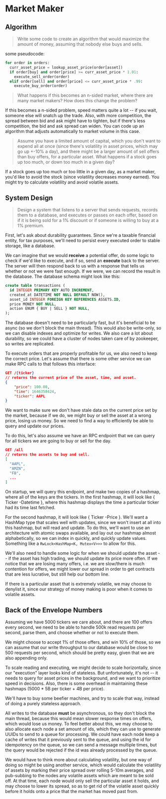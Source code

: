 # Market Maker

## Algorithm

> Write some code to create an algorithm that would maximize the amount of
> money, assuming that nobody else buys and sells.

some pseudocode:

```py
for order in orders:
  curr_asset_price = lookup_asset_price(order[asset])
  if order[buy] and order[price] >= curr_asset_price * 1.01:
    execute_sell_order(order)
  elif order[sell] and order[price] <= curr_asset_price * .99:
    execute_buy_order(order)
```

> What happens if this becomes an n-sided market, where there are many
> market makers? How does this change the problem?

If this becomes a n-sided problem, speed matters quite a lot -- if you
wait, someone else will snatch up the trade. Also, with more
competition, the spread between bid and ask might have to tighten, but
if there's less competition, the bid and ask spread can widen. You can
code up an algorithm that adjusts automatically to market volume in
this case.

> Assume you have a limited amount of capital, which you don't want to
> expend all at once (since there's volatility in asset prices, which may
> go up +-10% a day), and there might be a larger amount of sell offers
> than buy offers, for a particular asset. What happens if a stock goes up
> too much, or down too much in a given day?

If a stock goes up too much or too little in a given day, as a market
maker, you'd like to avoid the stock (since volatility decreases money
earned). You might try to calculate volatility and avoid volatile
assets.

## System Design

> Design a system that listens to a server that sends requests, records
> them to a database, and executes or passes on each offer, based on if it
> is being sold for a 1% discount or if someone is willing to buy at a 1%
> premium.

First, let's ask about durability guarantees. Since we're a taxable
financial entity, for tax purposes, we'll need to persist every
executed order to stable storage, like a database.

We can imagine that we would **receive** a potential offer, do some
logic to check if we'd like to execute, and if so, send an **execute**
back to the server. The server will then respond back to us with a
response that tells us whether or not we were fast enough. If we were,
we can record the result in the database. The database schema might
look like this:

```sql
create table transactions (
  id INTEGER PRIMARY KEY AUTO INCREMENT,
  created_at DATETIME NOT NULL DEFAULT NOW(),
  asset_id INTEGER FOREIGN KEY REFERENCES ASSETS.ID,
  price MONEY NOT NULL,
  action ENUM { BUY | SELL } NOT NULL,
);
```

The database doesn't need to be particularly fast, but it's beneficial
to be async (so we don't block the main thread). This would also be
write-only, so we can disable indexes and optimize for writes. We
also care a lot about durability, so we could have a cluster of nodes
taken care of by zookeeper, so writes are replicated.

To execute orders that are properly profitable for us, we also need to
keep the correct price. Let's assume that there is some other service
we can make RPC calls to that follows this interface:

```json
GET /{ticker}
// returns the current price of the asset, time, and asset.
{
    "price": 100.00,
    "time": 1646358424,
    "ticker": AAPL
}
```

We want to make sure we don't have stale data on the current price set
by the market, because if we do, we might buy or sell the asset at a
wrong price, losing us money. So we need to find a way to efficiently
be able to query and update our prices.

To do this, let's also assume we have an RPC endpoint that we can
query for all tickers we are going to buy or sell for the day.

```json
GET /all
// returns the assets to buy and sell.
[
  "AAPL",
  "AMZN",
  "FB",
  ...
]
```

On startup, we will query this endpoint, and make two copies of a
hashmap, where all of the keys are the tickers.
In the first hashmap, it will look like { Ticker -Datetime }, where
this hashmap displays the time a particular ticker had its time last
fetched.

For the second hashmap, it will look like { Ticker -Price }. We'll
want a HashMap type that scales well with updates, since we won't
insert at all into this hashmap, but will read and update. To do this,
we'll want to use an architecture with atomic swaps available, and lay
out our hashmap almost alphabetically, so we can index in quickly, and
quickly update values. Something like a `RwLock<HashMap<K, Mutex<V>>>` to allow for this.

We'll also need to handle some logic for when we should update the
asset -- if the asset has high trading, we should update its price
more often. If we notice that we are losing many offers, i.e. we are
slow/there is much contention for offers, we might lower our spread
in order to get contracts that are less lucrative, but still help our
bottom line.

If there is a particular asset that is extremely volatile, we may
choose to denylist it, since our strategy of money making is poor when
it comes to volatile assets.

## Back of the Envelope Numbers

Assuming we have 5000 tickers we care about, and there are 100 offers
every second, we need to be able to handle 500k read requests per second,
parse them, and choose whether or not to execute them.

We might choose to accept 1% of those offers, and win 10% of those, so
we can assume that our write throughput to our database would be close
to 500 requests per second, which should be pretty easy, given that we
are also appending only.

To scale reading and executing, we might decide to scale horizontally,
since our "execution" layer looks kind of stateless. But unfortunately,
it's not -- it needs to query for asset prices in the background, and we
want to prioritize speed in decisions. Also, there is some overhead in
maintaining these hashmaps (5000 \* 5B per ticker + 4B per price).

We'll have to buy some beefier machines, and try to scale that way,
instead of doing a purely stateless approach.

All writes to the database **must** be asynchronous, so they don't block
the main thread, because this would mean slower response times on
offers, which would lose us money. To feel better about this, we may
choose to also allocate each node a set amount of ids, which they can
use to generate UUIDs to send to a queue for processing. We could have
each node keep a cache of writes that it previously sent to the queue,
and using the id for idempotency on the queue, so we can send a message
multiple times, but the query would be rejected if the id was already
processed by the queue.

We would have to think more about calculating volatility, but one way of
doing so might be using another service, which would calculate the
volatility of assets by marking their price spread over rolling 5-10m
averages, and pub-subbing to the nodes any volatile assets which are
meant to be sold off. At that time, each node would only sell the
particular asset it holds, and may choose to lower its spread, so as to
get rid of the volatile asset quickly before it holds onto a price that
the market has moved past from.


